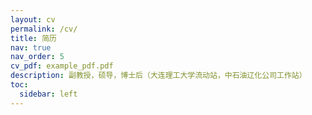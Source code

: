 ```yaml
---
layout: cv
permalink: /cv/
title: 简历
nav: true
nav_order: 5
cv_pdf: example_pdf.pdf
description: 副教授，硕导，博士后（大连理工大学流动站，中石油辽化公司工作站）
toc:
  sidebar: left
---
```

